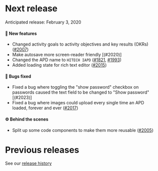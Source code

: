 # Next release

Anticipated release: February 3, 2020

#### 🚀 New features

- Changed activity goals to activity objectives and key results (OKRs) ([#2007])
- Make autosave more screen-reader friendly [(#2020)]
- Changed the APD name to `HITECH IAPD` ([#1821], [#1993])
- Added loading state for rich text editor ([#2015])

#### 🐛 Bugs fixed

- Fixed a bug where toggling the "show password" checkbox on passwords caused the text field to be changed to "Show password" [(#2023)]
- Fixed a bug where images could upload every single time an APD loaded, forever and ever ([#2017])

#### ⚙️ Behind the scenes

- Split up some code components to make them more reusable ([#2005])

# Previous releases

See our [release history](https://github.com/18F/cms-hitech-apd/releases)

[#2007]: https://github.com/18F/cms-hitech-apd/issues/2007
[#1821]: https://github.com/18F/cms-hitech-apd/issues/1821
[#1993]: https://github.com/18F/cms-hitech-apd/issues/199
[#2015]: https://github.com/18F/cms-hitech-apd/pull/2015
[#2023]: https://github.com/18F/cms-hitech-apd/issues/2023
[#2017]: https://github.com/18F/cms-hitech-apd/issues/2017
[#2020]: https://github.com/18F/cms-hitech-apd/pull/2028
[#2005]: https://github.com/18F/cms-hitech-apd/issues/2005

